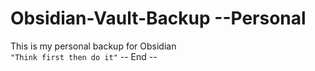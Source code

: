 # Obsidian-Vault-Backup --Personal
This is my personal backup for Obsidian <br>
`"Think first then do it"`
-- End --
